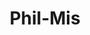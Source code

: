 ---
pid: lld9
title: Phil-Mis
location_transcription: 676, 76, 611
coordinates: "[-75.181743364071, 39.960576405898]"
zipcode: '19122'
gen_neighborhood: North Philadelphia
neighborhood: Yorktown,Old Kensington,Jinogi
outside_phl: 
age: '30'
age_range: 30-39
instagram: 
image_file_name: lld_9.jpg
proposal_transcription: 'Cut Rumble Strips along the highways: but space them so that,
  when going the speed-limit; they create a tune: For Example: //Do you Hear the People
  Sing?// Because WHAT is more Philadelphian that a Revolution and the enchant American
  battle of us against the establishment: US: being the people who ride the shoulder
  ... not me I''m not an asshole'
topic: 
topic_summary: '0'
type: Infrastructure
keywords_other: 
credit: "#feheraoh kate feher"
image_labels: 
twitter: 
facebook: 
permalink: "/monuments/lld9/"
layout: item-page
---